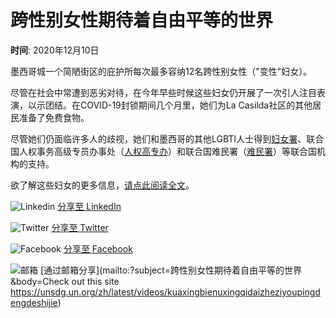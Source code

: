# 跨性别女性期待着自由平等的世界

**时间**: 2020年12月10日

墨西哥城一个简陋街区的庇护所每次最多容纳12名跨性别女性（"变性"妇女）。

尽管在社会中常遭到恶劣对待，在今年早些时候这些妇女仍开展了一次引人注目表演，以示团结。在COVID-19封锁期间几个月里，她们为La Casilda社区的其他居民准备了免费食物。

尽管她们仍面临许多人的歧视，她们和墨西哥的其他LGBTI人士得到[妇女署](https://mexico.unwomen.org/es)、联合国人权事务高级专员办事处（[人权高专办](https://www.ohchr.org/CH/Pages/Home.aspx)）和联合国难民署（[难民署](https://www.unhcr.org/en-us/mexico.html)）等联合国机构的支持。

欲了解这些妇女的更多信息，[请点此阅读全文](https://unsdg.un.org/latest/stories/trans-women-mexico-dream-fairer-and-equal-world)。

![Linkedin](https://unsdg.un.org/modules/contrib/social_media/icons/linkedin.svg) [分享至 LinkedIn](http://www.linkedin.com/shareArticle?mini=true&url=https://unsdg.un.org/zh/latest/videos/kuaxingbienuxingqidaizheziyoupingdengdeshijie&title=跨性别女性期待着自由平等的世界&source=https://unsdg.un.org/zh/latest/videos/kuaxingbienuxingqidaizheziyoupingdengdeshijie)

![Twitter](https://unsdg.un.org/modules/contrib/social_media/icons/twitter.svg) [分享至 Twitter](https://twitter.com/intent/tweet?url=https://unsdg.un.org/zh/latest/videos/kuaxingbienuxingqidaizheziyoupingdengdeshijie&status=跨性别女性期待着自由平等的世界+https://unsdg.un.org/zh/latest/videos/kuaxingbienuxingqidaizheziyoupingdengdeshijie)

![Facebook](https://unsdg.un.org/modules/contrib/social_media/icons/facebook_share.svg) [分享至 Facebook](http://www.facebook.com/share.php?u=https://unsdg.un.org/zh/latest/videos/kuaxingbienuxingqidaizheziyoupingdengdeshijie&title=跨性别女性期待着自由平等的世界)

![邮箱](https://unsdg.un.org/modules/contrib/social_media/icons/email.svg) [通过邮箱分享](mailto:?subject=跨性别女性期待着自由平等的世界&body=Check out this site https://unsdg.un.org/zh/latest/videos/kuaxingbienuxingqidaizheziyoupingdengdeshijie)